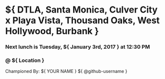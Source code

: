 <!-- PLEASE FILL IN ALL AND REMOVE ALL `${ }` -->
<!-- TITLE EXAMPLE: `${ Location } - ${ January 5th, 2017 }` -->
# ${ DTLA, Santa Monica, Culver City x Playa Vista, Thousand Oaks, West Hollywood, Burbank }
### Next lunch is Tuesday, ${ January 3rd, 2017 } at 12:30 PM
### @ ${ Location }


Championed By: ${ YOUR NAME } ${ @github-username }
<!--
As the champion you can pick a place,
  or be really cool and make a poll
  use reaction emojis as votes
  include yelp links, or don't, whatever
-->

<!--
Possible reaction emojis
Note that only these emoji are available as GitHub reactions
:+1: thumbs up
:-1: thumbs down
:smile:
:tada:
:confused:
:heart:
-->

